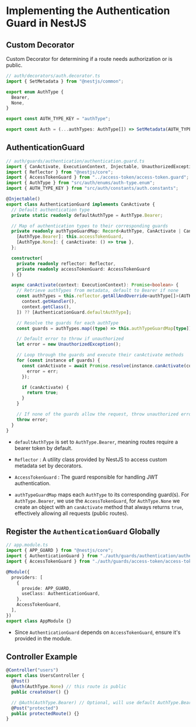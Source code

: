 # Implementing the Authentication Guard in NestJS

## Custom Decorator

Custom Decorator for determining if a route needs authorization or is public.

```ts
// auth/decorators/auth.decorator.ts
import { SetMetadata } from "@nestjs/common";

export enum AuthType {
  Bearer,
  None,
}

export const AUTH_TYPE_KEY = "authType";

export const Auth = (...authTypes: AuthType[]) => SetMetadata(AUTH_TYPE_KEY, authTypes);
```

## AuthenticationGuard

```ts
// auth/guards/authentication/authentication.guard.ts
import { CanActivate, ExecutionContext, Injectable, UnauthorizedException } from "@nestjs/common";
import { Reflector } from "@nestjs/core";
import { AccessTokenGuard } from "../access-token/access-token.guard";
import { AuthType } from "src/auth/enums/auth-type.enum";
import { AUTH_TYPE_KEY } from "src/auth/constants/auth.constants";

@Injectable()
export class AuthenticationGuard implements CanActivate {
  // Default authentication type
  private static readonly defaultAuthType = AuthType.Bearer;

  // Map of authentication types to their corresponding guards
  private readonly authTypeGuardMap: Record<AuthType, CanActivate | CanActivate[]> = {
    [AuthType.Bearer]: this.accessTokenGuard,
    [AuthType.None]: { canActivate: () => true },
  };

  constructor(
    private readonly reflector: Reflector,
    private readonly accessTokenGuard: AccessTokenGuard
  ) {}

  async canActivate(context: ExecutionContext): Promise<boolean> {
    // Retrieve authTypes from metadata, default to Bearer if none
    const authTypes = this.reflector.getAllAndOverride<authType[]>(AUTH_TYPE_KEY, [
      context.getHandler(),
      context.getClass(),
    ]) ?? [AuthenticationGuard.defaultAuthType];

    // Resolve the guards for each authType
    const guards = authTypes.map((type) => this.authTypeGuardMap[type]).flat();

    // Default error to throw if unauthorized
    let error = new UnauthorizedException();

    // Loop through the guards and execute their canActivate methods
    for (const instance of guards) {
      const canActivate = await Promise.resolve(instance.canActivate(context)).catch((err) => {
        error = err;
      });

      if (canActivate) {
        return true;
      }
    }

    // If none of the guards allow the request, throw unauthorized error
    throw error;
  }
}
```

- `defaultAuthType` is set to `AuthType.Bearer`, meaning routes require a bearer token by default.

- `Reflector` : A utility class provided by NestJS to access custom metadata set by decorators.

- `AccessTokenGuard` : The guard responsible for handling JWT authentication.

- `authTypeGuardMap` maps each `AuthType` to its corresponding guard(s). For `AuthType.Bearer`, we use the `AccessTokenGuard`, for `AuthType.None` we create an object with an `canActivate` method that always returns `true`, effectively allowing all requests (public routes).

## Register the `AuthenticationGuard` Globally

```ts
// app.module.ts
import { APP_GUARD } from "@nestjs/core";
import { AuthenticationGuard } from "./auth/guards/authentication/authentication.guard";
import { AccessTokenGuard } from "./auth/guards/access-token/access-token.guard";

@Module({
  providers: [
    {
      provide: APP_GUARD,
      useClass: AuthenticationGuard,
    },
    AccessTokenGuard,
  ],
})
export class AppModule {}
```

- Since `AuthenticationGuard` depends on `AccessTokenGuard`, ensure it's provided in the module.

## Controller Example

```ts
@Controller("users")
export class UsersController {
  @Post()
  @Auth(AuthType.None) // this route is public
  public createUser() {}

  // @Auth(AuthType.Bearer) // Optional, will use default AuthType.Bearer
  @Post("protected")
  public protectedRoute() {}
}
```
